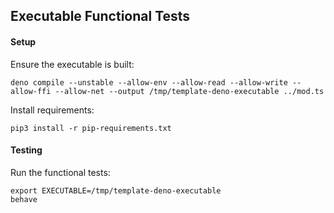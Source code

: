## Executable Functional Tests

#### Setup

Ensure the executable is built:

    deno compile --unstable --allow-env --allow-read --allow-write --allow-ffi --allow-net --output /tmp/template-deno-executable ../mod.ts

Install requirements:

    pip3 install -r pip-requirements.txt

#### Testing

Run the functional tests:

    export EXECUTABLE=/tmp/template-deno-executable
    behave
